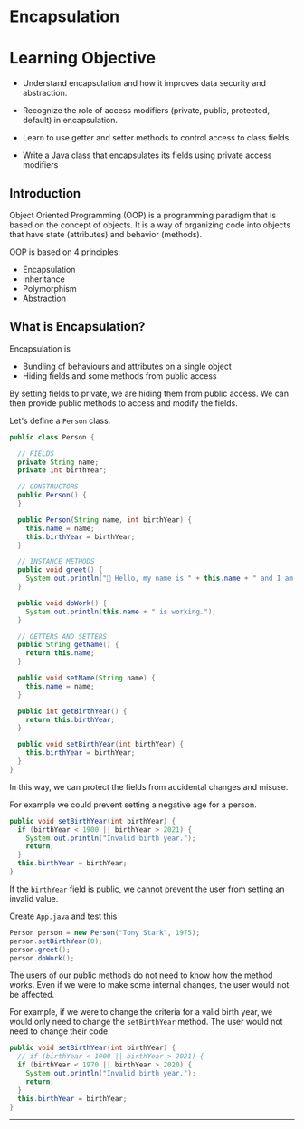 # Encapsulation

# Learning Objective

-  Understand encapsulation and how it improves data security and abstraction.

-  Recognize the role of access modifiers (private, public, protected, default) in encapsulation.

-  Learn to use getter and setter methods to control access to class fields.

-  Write a Java class that encapsulates its fields using private access modifiers


## Introduction

Object Oriented Programming (OOP) is a programming paradigm that is based on the concept of objects. It is a way of organizing code into objects that have state (attributes) and behavior (methods).

OOP is based on 4 principles:

- Encapsulation
- Inheritance
- Polymorphism
- Abstraction



## What is Encapsulation?

Encapsulation is

- Bundling of behaviours and attributes on a single object
- Hiding fields and some methods from public access

By setting fields to private, we are hiding them from public access. We can then provide public methods to access and modify the fields.

Let's define a `Person` class.

```java
public class Person {

  // FIELDS
  private String name;
  private int birthYear;

  // CONSTRUCTORS
  public Person() {
  }

  public Person(String name, int birthYear) {
    this.name = name;
    this.birthYear = birthYear;
  }

  // INSTANCE METHODS
  public void greet() {
    System.out.println("👋 Hello, my name is " + this.name + " and I am a " + (2023 - this.birthYear) + " year old person.");
  }

  public void doWork() {
    System.out.println(this.name + " is working.");
  }

  // GETTERS AND SETTERS
  public String getName() {
    return this.name;
  }

  public void setName(String name) {
    this.name = name;
  }

  public int getBirthYear() {
    return this.birthYear;
  }

  public void setBirthYear(int birthYear) {
    this.birthYear = birthYear;
  }
}

```

In this way, we can protect the fields from accidental changes and misuse.

For example we could prevent setting a negative age for a person.

```java
public void setBirthYear(int birthYear) {
  if (birthYear < 1900 || birthYear > 2021) {
    System.out.println("Invalid birth year.");
    return;
  }
  this.birthYear = birthYear;
}
```

If the `birthYear` field is public, we cannot prevent the user from setting an invalid value.

Create `App.java` and test this

```java
Person person = new Person("Tony Stark", 1975);
person.setBirthYear(0);
person.greet();
person.doWork();
```

The users of our public methods do not need to know how the method works. Even if we were to make some internal changes, the user would not be affected.

For example, if we were to change the criteria for a valid birth year, we would only need to change the `setBirthYear` method. The user would not need to change their code.

```java
public void setBirthYear(int birthYear) {
  // if (birthYear < 1900 || birthYear > 2021) {
  if (birthYear < 1970 || birthYear > 2020) {
    System.out.println("Invalid birth year.");
    return;
  }
  this.birthYear = birthYear;
}
```

---
